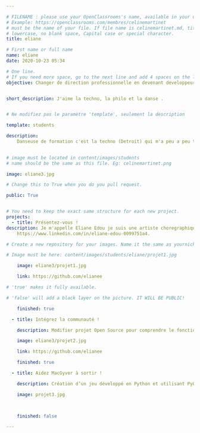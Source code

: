```yaml
---

# FILENAME : please use your OpenClassrooms's name, available in your url.
# Example: https://openclassrooms.com/membres/celinemartinet
# must be the name of your file. If file name is celinemartinet.md, title is celinemartinet.
# lowercase, no blank space, Capital case or special character.
title: eliane

# First name or full name
name: eliane
date: 2020-10-23 05:34

# One line.
# If you need more space, go to the next line and add 4 spaces on the left, as in 'description'.
objective: Changer de direction professionnelle en devenant developpeur.


short_description: J'aime la techno, la philo et la danse .


# Ne modifiez pas le paramètre 'template', seulement la description

template: students

description:
    Danseuse de formation c'est la techno (Detroit) qui m'a peu a peu transmit l'amour du digital.

    
# image must be located in content/images/students
# name should be the same as this file. Eg: celinemartinet.png

image: eliane3.jpg

# Change this to True when you do you pull request.

public: True


# You need to keep the exact same structure for each new project.
projects:
  - title: Présentez-vous !
description: Je m'appelle Eliane Edou je suis une artiste choregraphique et visuelle.
    https://www.linkedin.com/in/eliane-edou-0099751a4.

# Create a new repository for your images. Name it the same as yournickname and profile picture.

# Image must be here: content/images/students/eliane/projet1.jpg

    image: eliane3/projet1.jpg

    link: https://github.com/elianee

# 'true' makes it fully available.

# 'false' will add a black layer on the picture. IT WILL BE PUBLIC!

    finished: true

  - title: Intégrez la communauté !

    description: Modifier projet Open Source pour comprendre le fonctionnement de Git, Github et pull requests. 

    image: eliane3/projet2.jpg

    link: https://github.com/elianee

    finished: true

  - title: Aidez MacGyver à sortir !

    description: Création d’un jeu développé en Python et utilisant PyGame.

    image: projet3.jpg

    

    finished: false

---
```

